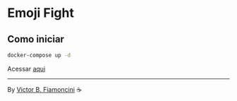 # Emoji Fight

## Como iniciar

```bash
docker-compose up -d
```

Acessar [aqui](http://localhost)

----------
By [Victor B. Fiamoncini](https://github.com/Victor-Fiamoncini) ☕️
